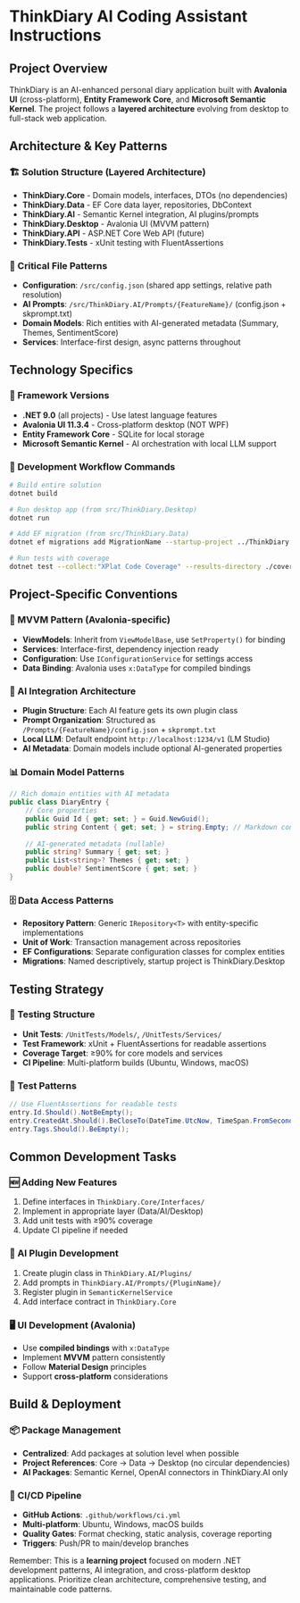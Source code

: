 # ThinkDiary AI Coding Assistant Instructions

## Project Overview
ThinkDiary is an AI-enhanced personal diary application built with **Avalonia UI** (cross-platform), **Entity Framework Core**, and **Microsoft Semantic Kernel**. The project follows a **layered architecture** evolving from desktop to full-stack web application.

## Architecture & Key Patterns

### 🏗️ Solution Structure (Layered Architecture)
- **ThinkDiary.Core** - Domain models, interfaces, DTOs (no dependencies)
- **ThinkDiary.Data** - EF Core data layer, repositories, DbContext
- **ThinkDiary.AI** - Semantic Kernel integration, AI plugins/prompts
- **ThinkDiary.Desktop** - Avalonia UI (MVVM pattern)
- **ThinkDiary.API** - ASP.NET Core Web API (future)
- **ThinkDiary.Tests** - xUnit testing with FluentAssertions

### 📁 Critical File Patterns
- **Configuration**: `/src/config.json` (shared app settings, relative path resolution)
- **AI Prompts**: `/src/ThinkDiary.AI/Prompts/{FeatureName}/` (config.json + skprompt.txt)
- **Domain Models**: Rich entities with AI-generated metadata (Summary, Themes, SentimentScore)
- **Services**: Interface-first design, async patterns throughout

## Technology Specifics

### 🎯 Framework Versions
- **.NET 9.0** (all projects) - Use latest language features
- **Avalonia UI 11.3.4** - Cross-platform desktop (NOT WPF)
- **Entity Framework Core** - SQLite for local storage
- **Microsoft Semantic Kernel** - AI orchestration with local LLM support

### 🔧 Development Workflow Commands
```bash
# Build entire solution
dotnet build

# Run desktop app (from src/ThinkDiary.Desktop)
dotnet run

# Add EF migration (from src/ThinkDiary.Data)
dotnet ef migrations add MigrationName --startup-project ../ThinkDiary.Desktop

# Run tests with coverage
dotnet test --collect:"XPlat Code Coverage" --results-directory ./coverage
```

## Project-Specific Conventions

### 🎨 MVVM Pattern (Avalonia-specific)
- **ViewModels**: Inherit from `ViewModelBase`, use `SetProperty()` for binding
- **Services**: Interface-first, dependency injection ready
- **Configuration**: Use `IConfigurationService` for settings access
- **Data Binding**: Avalonia uses `x:DataType` for compiled bindings

### 🤖 AI Integration Architecture
- **Plugin Structure**: Each AI feature gets its own plugin class
- **Prompt Organization**: Structured as `/Prompts/{FeatureName}/config.json` + `skprompt.txt`
- **Local LLM**: Default endpoint `http://localhost:1234/v1` (LM Studio)
- **AI Metadata**: Domain models include optional AI-generated properties

### 📊 Domain Model Patterns
```csharp
// Rich domain entities with AI metadata
public class DiaryEntry {
    // Core properties
    public Guid Id { get; set; } = Guid.NewGuid();
    public string Content { get; set; } = string.Empty; // Markdown content
    
    // AI-generated metadata (nullable)
    public string? Summary { get; set; }
    public List<string>? Themes { get; set; }
    public double? SentimentScore { get; set; }
}
```

### 🗄️ Data Access Patterns
- **Repository Pattern**: Generic `IRepository<T>` with entity-specific implementations
- **Unit of Work**: Transaction management across repositories
- **EF Configurations**: Separate configuration classes for complex entities
- **Migrations**: Named descriptively, startup project is ThinkDiary.Desktop

## Testing Strategy

### 🧪 Testing Structure
- **Unit Tests**: `/UnitTests/Models/`, `/UnitTests/Services/`
- **Test Framework**: xUnit + FluentAssertions for readable assertions
- **Coverage Target**: ≥90% for core models and services
- **CI Pipeline**: Multi-platform builds (Ubuntu, Windows, macOS)

### 📝 Test Patterns
```csharp
// Use FluentAssertions for readable tests
entry.Id.Should().NotBeEmpty();
entry.CreatedAt.Should().BeCloseTo(DateTime.UtcNow, TimeSpan.FromSeconds(1));
entry.Tags.Should().BeEmpty();
```

## Common Development Tasks

### 🆕 Adding New Features
1. Define interfaces in `ThinkDiary.Core/Interfaces/`
2. Implement in appropriate layer (Data/AI/Desktop)
3. Add unit tests with ≥90% coverage
4. Update CI pipeline if needed

### 🔌 AI Plugin Development
1. Create plugin class in `ThinkDiary.AI/Plugins/`
2. Add prompts in `ThinkDiary.AI/Prompts/{PluginName}/`
3. Register plugin in `SemanticKernelService`
4. Add interface contract in `ThinkDiary.Core`

### 🖥️ UI Development (Avalonia)
- Use **compiled bindings** with `x:DataType`
- Implement **MVVM** pattern consistently
- Follow **Material Design** principles
- Support **cross-platform** considerations

## Build & Deployment

### 📦 Package Management
- **Centralized**: Add packages at solution level when possible
- **Project References**: Core → Data → Desktop (no circular dependencies)
- **AI Packages**: Semantic Kernel, OpenAI connectors in ThinkDiary.AI only

### 🚀 CI/CD Pipeline
- **GitHub Actions**: `.github/workflows/ci.yml`
- **Multi-platform**: Ubuntu, Windows, macOS builds
- **Quality Gates**: Format checking, static analysis, coverage reporting
- **Triggers**: Push/PR to main/develop branches

Remember: This is a **learning project** focused on modern .NET development patterns, AI integration, and cross-platform desktop applications. Prioritize clean architecture, comprehensive testing, and maintainable code patterns.
